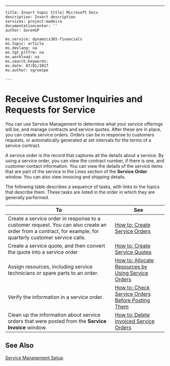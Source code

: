 ---
    title: Insert topic title| Microsoft Docs
    description: Insert description
    services: project-madeira
    documentationcenter: ''
    author: SorenGP

    ms.service: dynamics365-financials
    ms.topic: article
    ms.devlang: na
    ms.tgt_pltfrm: na
    ms.workload: na
    ms.search.keywords:
    ms.date: 07/01/2017
    ms.author: sgroespe

    ---
# Receive Customer Inquiries and Requests for Service
You can use Service Management to determine what your service offerings will be, and manage contracts and service quotes. After these are in place, you can create service orders. Orders can be in response to customers requests, or automatically generated at set intervals for the terms of a service contract.  
  
 A service order is the record that captures all the details about a service. By using a service order, you can view the contract number, if there is one, and customer contact information. You can view the details of the service items that are part of the service in the Lines section of the **Service Order** window. You can also view invoicing and shipping details.  
  
 The following table describes a sequence of tasks, with links to the topics that describe them. These tasks are listed in the order in which they are generally performed.  
  
|**To**|**See**|  
|------------|-------------|  
|Create a service order in response to a customer request. You can also create an order from a contract, for example, for quarterly customer service calls.|[How to: Create Service Orders](../Service/how-to-create-service-orders.md)|  
|Create a service quote, and then convert the quote into a service order|[How to: Create Service Quotes](../Service/how-to-create-service-quotes.md)|  
|Assign resources, including service technicians or spare parts to an order.|[How to: Allocate Resources by Using Service Orders](../Service/how-to-allocate-resources-by-using-service-orders.md)|  
|Verify the information in a service order.|[How to: Check Service Orders Before Posting Them](../Service/how-to-check-service-orders-before-posting-them.md)|  
|Clean up the information about service orders that were posted from the **Service Invoice** window.|[How to: Delete Invoiced Service Orders](../Service/how-to-delete-invoiced-service-orders.md)|  
  
## See Also  
 [Service Management Setup](../Service/service-management-setup.md)
